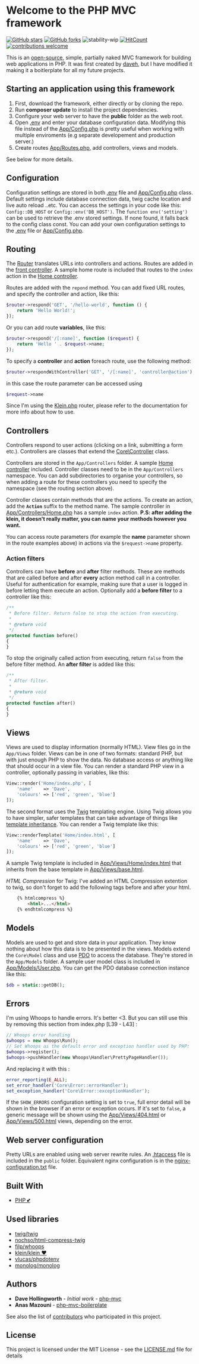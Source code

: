 # Welcome to the PHP MVC framework

[![GitHub stars](https://img.shields.io/github/stars/Stormiix/php-mvc-boilerplate.svg)](https://github.com/Stormiix/php-mvc-boilerplate/stargazers)
[![GitHub forks](https://img.shields.io/github/forks/Stormiix/php-mvc-boilerplate.svg?style=flat)](https://github.com/Stormiix/php-mvc-boilerplate/network)
![stability-wip](https://img.shields.io/badge/stability-work_in_progress-lightgrey.svg)
[![HitCount](http://hits.dwyl.io/stormiix/php-mvc-boilerplate.svg)](http://hits.dwyl.io/stormiix/php-mvc-boilerplate)
[![contributions welcome](https://img.shields.io/badge/contributions-welcome-brightgreen.svg?style=flat)](https://github.com/stormiix/php-mvc-boilerplate/issues)


This is an [open-source](LICENSE), simple, partially naked MVC framework for building web applications in PHP. It was first created by [daveh](https://github.com/daveh/php-mvc), but I have modified it making it 
a boitlerplate for all my future projects.


## Starting an application using this framework

1. First, download the framework, either directly or by cloning the repo.
1. Run **composer update** to install the project dependencies.
1. Configure your web server to have the **public** folder as the web root.
1. Open [.env](.env) and enter your database configuration data. Modifying this file instead of the [App/Config.php](App/Config.php) is pretty useful when working with multiple enviroments (e.g separate developement and production server.)
1. Create routes [App/Routes.php](App/Routes.php), add controllers, views and models.

See below for more details.

## Configuration

Configuration settings are stored in both [.env](.env) file and [App/Config.php](App/Config.php) class. Default settings include database connection data, twig cache location and live auto reload ..etc. You can access the settings in your code like this: `Config::DB_HOST` or `Config::env('DB_HOST')`.
The `function env('setting')` can be used to retrieve the .env stored settings. If none found, it falls back to the config class const.
You can add your own configuration settings to the [.env](.env) file or [App/Config.php](App/Config.php).

## Routing

The [Router](Core/Router.php) translates URLs into controllers and actions. Routes are added in the [front controller](App/Routes.php). A sample home route is included that routes to the `index` action in the [Home controller](App/Controllers/Home.php).

Routes are added with the `repond` method. You can add fixed URL routes, and specify the controller and action, like this:

```php
$router->respond('GET', '/hello-world', function () {
    return 'Hello World!';
});
```

Or you can add route **variables**, like this:

```php
$router->respond('/[:name]', function ($request) {
    return 'Hello ' . $request->name;
});
```

To specify a **controller** and **action** foreach route, use the following method:

```php
$router->respondWithController('GET', '/[:name]', 'controller@action');
```
in this case the route parameter can be accessed using
```php
$request->name
```

Since I'm using the [Klein.php](https://github.com/klein/klein.php) router, please refer to the documentation for more info about how to use.

## Controllers

Controllers respond to user actions (clicking on a link, submitting a form etc.). Controllers are classes that extend the [Core\Controller](Core/Controller.php) class.

Controllers are stored in the `App/Controllers` folder. A sample [Home controller](App/Controllers/Home.php) included. Controller classes need to be in the `App/Controllers` namespace. You can add subdirectories to organise your controllers, so when adding a route for these controllers you need to specify the namespace (see the routing section above).

Controller classes contain methods that are the actions. To create an action, add the **`Action`** suffix to the method name. The sample controller in [App/Controllers/Home.php](App/Controllers/Home.php) has a sample `index` action.
**P.S: after adding the klein, it doesn't really matter, you can name your methods however you want.**

You can access route parameters (for example the **name** parameter shown in the route examples above) in actions via the `$request->name` property.

### Action filters

Controllers can have **before** and **after** filter methods. These are methods that are called before and after **every** action method call in a controller. Useful for authentication for example, making sure that a user is logged in before letting them execute an action. Optionally add a **before filter** to a controller like this:

```php
/**
 * Before filter. Return false to stop the action from executing.
 *
 * @return void
 */
protected function before()
{
}
```

To stop the originally called action from executing, return `false` from the before filter method. An **after filter** is added like this:

```php
/**
 * After filter.
 *
 * @return void
 */
protected function after()
{
}
```

## Views

Views are used to display information (normally HTML). View files go in the `App/Views` folder. Views can be in one of two formats: standard PHP, but with just enough PHP to show the data. No database access or anything like that should occur in a view file. You can render a standard PHP view in a controller, optionally passing in variables, like this:

```php
View::render('Home/index.php', [
    'name'    => 'Dave',
    'colours' => ['red', 'green', 'blue']
]);
```

The second format uses the [Twig](http://twig.sensiolabs.org/) templating engine. Using Twig allows you to have simpler, safer templates that can take advantage of things like [template inheritance](http://twig.sensiolabs.org/doc/templates.html#template-inheritance). You can render a Twig template like this:

```php
View::renderTemplate('Home/index.html', [
    'name'    => 'Dave',
    'colours' => ['red', 'green', 'blue']
]);
```

A sample Twig template is included in [App/Views/Home/index.html](App/Views/Home/index.html) that inherits from the base template in [App/Views/base.html](App/Views/base.html).

*HTML Compression* for Twig:
I've added an HTML Compression extention to twig, so don't forget to add the following tags before and after your html.

```html
    {% htmlcompress %} 
        <html>...</html>
    {% endhtmlcompress %}
```

## Models

Models are used to get and store data in your application. They know nothing about how this data is to be presented in the views. Models extend the `Core\Model` class and use [PDO](http://php.net/manual/en/book.pdo.php) to access the database. They're stored in the `App/Models` folder. A sample user model class is included in [App/Models/User.php](App/Models/User.php). You can get the PDO database connection instance like this:

```php
$db = static::getDB();
```

## Errors

I'm using Whoops to handle errors. It's better <3. But you can still use this by removing this section from index.php [L39 - L43] :
```php
// Whoops error handling
$whoops = new Whoops\Run();
// Set Whoops as the default error and exception handler used by PHP:
$whoops->register();
$whoops->pushHandler(new Whoops\Handler\PrettyPageHandler());
```
And replacing it with this :
```php
error_reporting(E_ALL);
set_error_handler('Core\Error::errorHandler');
set_exception_handler('Core\Error::exceptionHandler');
```
If the `SHOW_ERRORS` configuration setting is set to `true`, full error detail will be shown in the browser if an error or exception occurs. If it's set to `false`, a generic message will be shown using the [App/Views/404.html](App/Views/404.html) or [App/Views/500.html](App/Views/500.html) views, depending on the error.

## Web server configuration

Pretty URLs are enabled using web server rewrite rules. An [.htaccess](public/.htaccess) file is included in the `public` folder. Equivalent nginx configuration is in the [nginx-configuration.txt](nginx-configuration.txt) file.

## Built With

* [PHP 💕](http://php.net/)

## Used libraries

* [twig/twig](https://github.com/twig/twig)
* [nochso/html-compress-twig](https://github.com/nochso/html-compress-twig)
* [filp/whoops](https://github.com/filp/whoops)
* [klein/klein ❤️](https://github.com/klein/klein)
* [vlucas/phpdotenv](https://github.com/vlucas/phpdotenv)
* [monolog/monolog](https://github.com/monolog/monolog)

## Authors

* **Dave Hollingworth** - *Initial work* - [php-mvc](https://github.com/daveh)
* **Anas Mazouni** - [php-mvc-boilerplate](https://github.com/stormiix)

See also the list of [contributors](https://github.com/stormiix/php-mvc-boilerplate/contributors) who participated in this project.


## License

This project is licensed under the MIT License - see the [LICENSE.md](LICENSE.md) file for details
